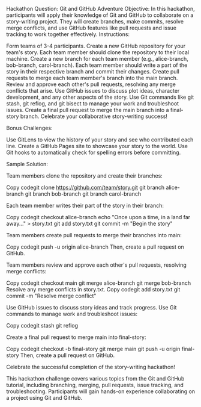 Hackathon Question: Git and GitHub Adventure
Objective:
In this hackathon, participants will apply their knowledge of Git and GitHub to collaborate on a story-writing project. They will create branches, make commits, resolve merge conflicts, and use GitHub features like pull requests and issue tracking to work together effectively.
Instructions:

Form teams of 3-4 participants.
Create a new GitHub repository for your team's story.
Each team member should clone the repository to their local machine.
Create a new branch for each team member (e.g., alice-branch, bob-branch, carol-branch).
Each team member should write a part of the story in their respective branch and commit their changes.
Create pull requests to merge each team member's branch into the main branch.
Review and approve each other's pull requests, resolving any merge conflicts that arise.
Use GitHub issues to discuss plot ideas, character development, and any other aspects of the story.
Use Git commands like git stash, git reflog, and git bisect to manage your work and troubleshoot issues.
Create a final pull request to merge the main branch into a final-story branch.
Celebrate your collaborative story-writing success!

Bonus Challenges:

Use GitLens to view the history of your story and see who contributed each line.
Create a GitHub Pages site to showcase your story to the world.
Use Git hooks to automatically check for spelling errors before committing.

Sample Solution:

Team members clone the repository and create their branches:

Copy codegit clone https://github.com/team/story.git
git branch alice-branch
git branch bob-branch
git branch carol-branch

Each team member writes their part of the story in their branch:

Copy codegit checkout alice-branch
echo "Once upon a time, in a land far away..." > story.txt
git add story.txt
git commit -m "Begin the story"

Team members create pull requests to merge their branches into main:

Copy codegit push -u origin alice-branch
Then, create a pull request on GitHub.

Team members review and approve each other's pull requests, resolving merge conflicts:

Copy codegit checkout main
git merge alice-branch
git merge bob-branch
Resolve any merge conflicts in story.txt.
Copy codegit add story.txt
git commit -m "Resolve merge conflict"

Use GitHub issues to discuss story ideas and track progress.
Use Git commands to manage work and troubleshoot issues:

Copy codegit stash
git reflog


Create a final pull request to merge main into final-story:

Copy codegit checkout -b final-story
git merge main
git push -u origin final-story
Then, create a pull request on GitHub.

Celebrate the successful completion of the story-writing hackathon!

This hackathon challenge covers various topics from the Git and GitHub tutorial, including branching, merging, pull requests, issue tracking, and troubleshooting. Participants will gain hands-on experience collaborating on a project using Git and GitHub.
